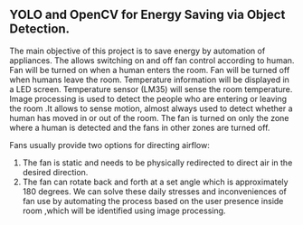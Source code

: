 ## YOLO and OpenCV for Energy Saving via Object Detection.
The main objective of this project is to save energy by automation of appliances. The allows switching on and off fan control according to human. Fan will be turned on when a human enters the room. Fan will be turned off when humans leave the room. Temperature information will be displayed in a LED screen. Temperature sensor (LM35) will sense the room temperature. Image processing is used to detect the people who are entering or leaving the room .It allows to sense motion, almost always used to detect whether a human has moved in or out of the room. The fan is turned on only the zone where a human is detected and the fans in other zones are turned off.

Fans usually provide two options for directing airflow:
1. The fan is static and needs to be physically redirected to direct air in the desired direction.
2. The fan can rotate back and forth at a set angle which is approximately 180 degrees.
We can solve these daily stresses and inconveniences of fan use by automating the process based 
on the user presence inside room ,which will be identified using image processing.
